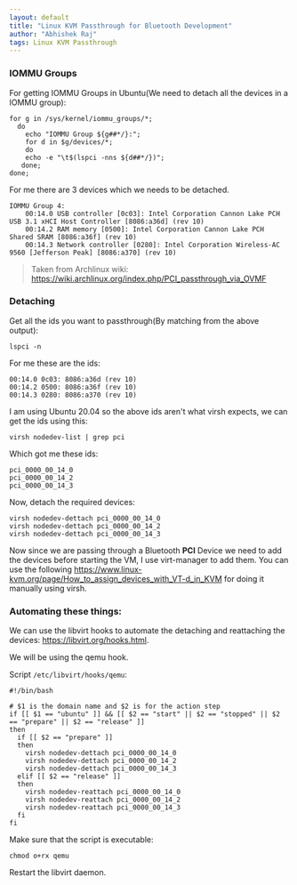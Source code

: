 ```yaml
---
layout: default
title: "Linux KVM Passthrough for Bluetooth Development"
author: "Abhishek Raj"
tags: Linux KVM Passthrough
---
```


### IOMMU Groups
For getting IOMMU Groups in Ubuntu(We need to detach all the devices in a IOMMU group):
```shell
for g in /sys/kernel/iommu_groups/*;
  do 
    echo "IOMMU Group ${g##*/}:";
    for d in $g/devices/*;
    do
    echo -e "\t$(lspci -nns ${d##*/})";
   done;
done;
```

For me there are 3 devices which we needs to be detached.
```
IOMMU Group 4:
	00:14.0 USB controller [0c03]: Intel Corporation Cannon Lake PCH USB 3.1 xHCI Host Controller [8086:a36d] (rev 10)
	00:14.2 RAM memory [0500]: Intel Corporation Cannon Lake PCH Shared SRAM [8086:a36f] (rev 10)
	00:14.3 Network controller [0280]: Intel Corporation Wireless-AC 9560 [Jefferson Peak] [8086:a370] (rev 10)
```

> Taken from Archlinux wiki: https://wiki.archlinux.org/index.php/PCI_passthrough_via_OVMF

### Detaching
Get all the ids you want to passthrough(By matching from the above output):
```shell
lspci -n
```
For me these are the ids:
```
00:14.0 0c03: 8086:a36d (rev 10)
00:14.2 0500: 8086:a36f (rev 10)
00:14.3 0280: 8086:a370 (rev 10)
```
I am using Ubuntu 20.04 so the above ids aren't what virsh expects, we can get the ids using this:
```shell
virsh nodedev-list | grep pci
```
Which got me these ids:
```
pci_0000_00_14_0
pci_0000_00_14_2
pci_0000_00_14_3
```

Now, detach the required devices:
```shell
virsh nodedev-dettach pci_0000_00_14_0
virsh nodedev-dettach pci_0000_00_14_2
virsh nodedev-dettach pci_0000_00_14_3
```

Now since we are passing through a Bluetooth **PCI** Device we need to add the devices before starting the VM, I use virt-manager to add them. You can use the following https://www.linux-kvm.org/page/How_to_assign_devices_with_VT-d_in_KVM for doing it manually using virsh.

### Automating these things:
We can use the libvirt hooks to automate the detaching and reattaching the devices: https://libvirt.org/hooks.html.

We will be using the qemu hook.

Script `/etc/libvirt/hooks/qemu`:

```shell
#!/bin/bash

# $1 is the domain name and $2 is for the action step
if [[ $1 == "ubuntu" ]] && [[ $2 == "start" || $2 == "stopped" || $2 == "prepare" || $2 == "release" ]]
then
  if [[ $2 == "prepare" ]]
  then
    virsh nodedev-dettach pci_0000_00_14_0
    virsh nodedev-dettach pci_0000_00_14_2
    virsh nodedev-dettach pci_0000_00_14_3
  elif [[ $2 == "release" ]]
  then
    virsh nodedev-reattach pci_0000_00_14_0
    virsh nodedev-reattach pci_0000_00_14_2
    virsh nodedev-reattach pci_0000_00_14_3
  fi
fi
```

Make sure that the script is executable:
```shell
chmod o+rx qemu
```

Restart the libvirt daemon.
